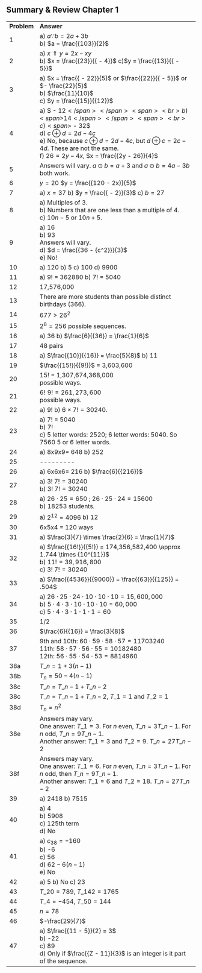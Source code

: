 
## Summary &amp; Review Chapter 1


|||
|-------|------|
|**Problem**|<span class="char-style-override-1">**Answer**</span>|
|1|<span>a) <span>$a\because b = 2a + 3b$</span><br>b) <span>$a = \frac{{103}}{2}$</span></span>|
|2|<span>a) <span>$x \Uparrow y = 2x - xy$</span></span><span><br></span><span>b) <span>$x = \frac{{23}}{{ - 4}}$</span></span> <span>c)</span><span><span>$y = \frac{{13}}{{ - 5}}$</span></span>|
|3|<span>a) <span>$x = \frac{{ - 22}}{5}$ or $\frac{{22}}{{ - 5}}$ or $- \frac{22}{5}$ <br>b) $\frac{11}{10}$<br>c) <span>$y = \frac{{15}}{{12}}$</span></span>|
|4|<span>a) <span>$ - 12$</span></span> <span><br>b) <span>$14$</span></span> <span><br>c) <span>$ - 32$</span></span> <span><br>d) $c \oplus d = 2d-4c$ <br>e)</span><span> </span><span>No, because $c \oplus d = 2d-4c$, but $d \oplus c = 2c-4d$. These are not the same. <br>f) $26 = 2y - 4x$,  $x = \frac{{2y - 26}}{4}$|
|5|Answers will vary. <span>$a \odot b = a + 3$</span> and $a \odot b = 4a - 3b$  both work.|
|6|<span><span>$y = 20$</span></span> <span><span>$y = \frac{{120 - 2x}}{5}$</span></span>|
|7|<span>a) <span>$x = 37$</span></span> <span>b) <span>$y = \frac{{ - 2}}{3}$</span></span> <span>c) <span>$b = 27$</span></span>|
|8|a) Multiples of 3. <br>b) Numbers that are one less than a multiple of 4. <br>c) $10n-5$ or $10n+5$.|
|9|a) 16 <br>b) 93 <br>Answers will vary. <br>d) $d = \frac{{36 - {c^2}}}{3}$<br>e) No! </span>|
|10|a) 120 b) 5 c) 100 d) 9900|
|11|a) 9! = 362880 b) 7! = 5040|
|12|17,576,000|
|13|There are more students than possible distinct birthdays (366).|
|14|<span>$677 > {26^2}$</span>|
|15|<span><span>${2^8} = 256$</span> possible sequences.</span>|
|16|<span>a) 36</span> b) $\frac{6}{{36}} = \frac{1}{6}$
|17|48 pairs|
|18|<span>a) <span>$\frac{{10}}{{16}} = \frac{5}{8}$</span></span> <span>b) <span>$11$</span></span>|
|19|<span><span>$\frac{{15!}}{{9!}}$</span> = 3,603,600</span>|
|20|15! = 1,307,674,368,000 <br>possible ways.|
|21|<span>$6!\,\,9! = 261,273,600$</span> <br>possible ways.|
|22|a) 9! b) <span>$6 \times 7! = 30240$</span>.|
|23|a) 7! = 5040 <br>b) 7! <br>c) 5 letter words: 2520; 6 letter words: 5040. So 7560 5 or 6 letter words.|
|24|a) 8x9x9= 648 b) 252|
|25|---------|
|26|a) 6x6x6= 216 b) <span><span>$\frac{6}{{216}}$</span></span>|
|27|a) <span>$3!\;7! = 30240$</span> <br>b) <span>$3!\;7! = 30240$</span>|
|28|a) $26\cdot25 = 650$ ; $26\cdot25\cdot24 = 15600$ <br>b) 18253 students.|
|29|a) $2^{12} = 4096$ b) 12|
|30|6x5x4 = 120 ways|
|31|<span>a)</span> <span>$\frac{3}{7} \times \frac{2}{6} = \frac{1}{7}$</span>|
|32|<span>a)</span> <span>$\frac{{16!}}{{5!}} = 174,356,582,400 \approx 1.744 \times {10^{11}}$</span> <br>b) $11! = 39,916,800$ <br>c) <span>$3!\;7! = 30240$</span>|
|33|<span>a)</span> <span>$\frac{{4536}}{{9000}} = \frac{{63}}{{125}} = .504$</span>|
|34|a) $26 \cdot 25\cdot24\cdot10\cdot10\cdot10 = 15,600,000$ <br>b) $5\cdot4\cdot3\cdot10\cdot10\cdot10 = 60,000$ <br>c) $5\cdot4\cdot3\cdot1\cdot1\cdot1 = 60$|
|35|$1/2$|
|36|<span>$\frac{6}{{16}} = \frac{3}{8}$</span>|
|37|9th and 10th: $60\cdot59\cdot58\cdot57 = 11703240$ <br>11th: $58\cdot57\cdot56\cdot55 = 10182480$ <br>12th: $56\cdot55\cdot54\cdot53 = 8814960$|
|38a|${T\_n} = 1 + 3(n - 1)$|
|38b|${T_n} = 50 - 4(n - 1)$|
|38c|${T\_n} = T\_{n-1} + T\_{n-2}$|
|38c|$T\_n = T\_{n - 1} + T\_{n - 2}$, ${T\_1} = 1$ and ${T\_2} = 1$|
|38d|${T_n} = {n^2}$|
|38e| Answers may vary. <br> One answer: <span>${T\_1} = 3$. For $n$ even, ${T\_n} = 3{T\_{n - 1}}$. For $n$ odd, <span>${T\_n} = 9{T\_{n - 1}}$</span>. <br>Another answer: <span>${T\_1} = 3$ and <nobr>${T\_2} = 9$.</nobr> ${T\_n} = 27{T\_{n - 2}}$|
|38f|Answers may vary.<br>One answer: ${T\_1} = 6$. For $n$ even, <span>${T\_n} = 3{T\_{n - 1}}$.</span> For $n$ odd, then <span>${T\_n} = 9{T\_{n - 1}}$</span>. <br>Another answer: <span>${T\_1} = 6$ and ${T\_2} = 18$. ${T\_n} = 27{T\_{n - 2}}$</span>|
|39|a) 2418 b) 7515|
|40|a) 4 <br>b) 5908 <br>c) 125th term <br>d) No|
|41|a) <span>${c_{38}} = - 160$</span> <br>b) -6 <br>c) 56 <br>d) $62 -6(n-1)$ <br>e) No|
|42|a) 5 b) No c) 23|
|43|<span>${T\_{20}} = 789$</span>, <span>${T\_{142}} = 1765$</span>|
|44|<span>${T\_4} = - 454$</span>, <span>${T\_{50}} = 144$</span>|
|45|$n = 78$|
|46|$-\frac{29}{7}$|
|47|<span>a)</span> <span>$\frac{{11 - 5}}{2} = 3$</span> <br>b) -22 <br>c) 89 <br>d) Only if <span>$\frac{{Z - 11}}{3}$</span> is an integer <span>is it part of the sequence. </span>|
